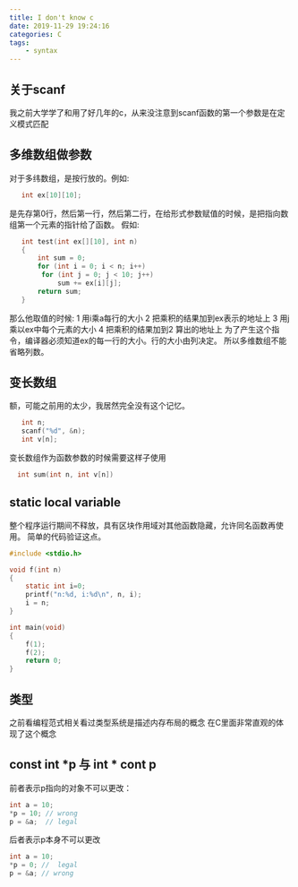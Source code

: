```yaml
---
title: I don't know c
date: 2019-11-29 19:24:16
categories: C
tags:
    - syntax
---
```

## 关于scanf
我之前大学学了和用了好几年的c，从来没注意到scanf函数的第一个参数是在定义模式匹配

## 多维数组做参数
对于多纬数组，是按行放的。例如:
```c
   int ex[10][10];
```
是先存第0行，然后第一行，然后第二行，在给形式参数赋值的时候，是把指向数组第一个元素的指针给了函数。
假如:
```c
   int test(int ex[][10], int n)
   {
       int sum = 0;
       for (int i = 0; i < n; i++)
        for (int j = 0; j < 10; j++)
            sum += ex[i][j];
       return sum;
   }
```
<!-- more -->
那么他取值的时候:
1 用i乘a每行的大小
2 把乘积的结果加到ex表示的地址上
3 用j乘以ex中每个元素的大小
4 把乘积的结果加到2 算出的地址上
为了产生这个指令，编译器必须知道ex的每一行的大小。行的大小由列决定。
所以多维数组不能省略列数。

## 变长数组

额，可能之前用的太少，我居然完全没有这个记忆。
```c
   int n;
   scanf("%d", &n);
   int v[n];
```

变长数组作为函数参数的时候需要这样子使用
```c
  int sum(int n, int v[n])
```


## static local variable

整个程序运行期间不释放，具有区块作用域对其他函数隐藏，允许同名函数再使用。
简单的代码验证这点。
```c
#include <stdio.h>

void f(int n)
{
    static int i=0;
    printf("n:%d, i:%d\n", n, i);
    i = n;
}

int main(void)
{
    f(1);
    f(2);
    return 0;
}
```

## 类型
之前看编程范式相关看过类型系统是描述内存布局的概念
在C里面非常直观的体现了这个概念

## const int *p 与 int * cont p
前者表示p指向的对象不可以更改：
```C
int a = 10;
*p = 10; // wrong
p = &a;  // legal
```

后者表示p本身不可以更改
```C
int a = 10;
*p = 0; //  legal
p = &a; // wrong
```



